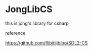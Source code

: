 # JongLibCS
this is jong's library for csharp

reference

https://github.com/flibitijibibo/SDL2-CS

